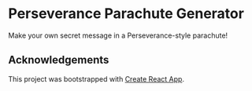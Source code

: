 # Perseverance Parachute Generator

Make your own secret message in a Perseverance-style parachute!

## Acknowledgements
This project was bootstrapped with [Create React App](https://github.com/facebook/create-react-app).
